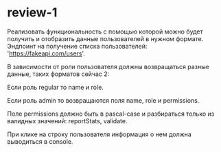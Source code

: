 # review-1

Реализовать функциональность с помощью которой можно будет получить и отобразить данные пользователей в нужном формате.
Эндпоинт на получение списка пользователей: 'https://fakeapi.com/users'.

В зависимости от роли пользователя должны возвращаться разные данные, таких форматов сейчас 2:

Если роль regular то name и role.

Если роль admin то возвращаются поля name, role и permissions.

Поле permissions должно быть в pascal-case и разбираться только из валидных значений: reportStats, validate.

При клике на строку пользователя информация о нем должна выводиться в console.
